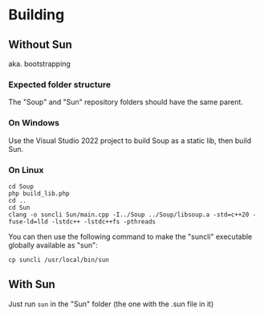 # Building

## Without Sun

aka. bootstrapping

### Expected folder structure

The "Soup" and "Sun" repository folders should have the same parent.

### On Windows

Use the Visual Studio 2022 project to build Soup as a static lib, then build Sun.

### On Linux

```
cd Soup
php build_lib.php
cd ..
cd Sun
clang -o suncli Sun/main.cpp -I../Soup ../Soup/libsoup.a -std=c++20 -fuse-ld=lld -lstdc++ -lstdc++fs -pthreads
```

You can then use the following command to make the "suncli" executable globally available as "sun":

```
cp suncli /usr/local/bin/sun
```

## With Sun

Just run `sun` in the "Sun" folder (the one with the .sun file in it)

